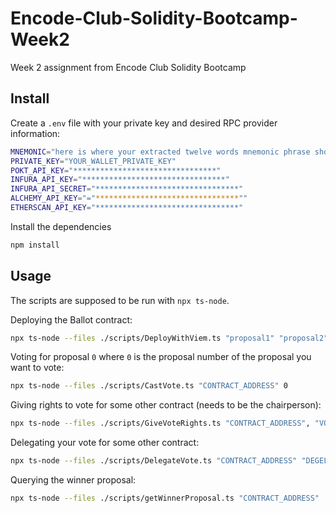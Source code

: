 # Encode-Club-Solidity-Bootcamp-Week2
Week 2 assignment from Encode Club Solidity Bootcamp

## Install

Create a `.env` file with your private key and desired RPC provider information:
```bash
MNEMONIC="here is where your extracted twelve words mnemonic phrase should be put"
PRIVATE_KEY="YOUR_WALLET_PRIVATE_KEY"
POKT_API_KEY="********************************"
INFURA_API_KEY="********************************"
INFURA_API_SECRET="********************************"
ALCHEMY_API_KEY="="********************************""
ETHERSCAN_API_KEY="********************************"
```

Install the dependencies
```bash
npm install
```

## Usage
The scripts are supposed to be run with `npx ts-node`. 

Deploying the Ballot contract:
```bash
npx ts-node --files ./scripts/DeployWithViem.ts "proposal1" "proposal2" "proposal3" "proposalN"
```

Voting for proposal `0` where `0` is the proposal number of the proposal you want to vote:
```bash
npx ts-node --files ./scripts/CastVote.ts "CONTRACT_ADDRESS" 0
```


Giving rights to vote for some other contract (needs to be the chairperson):
```bash
npx ts-node --files ./scripts/GiveVoteRights.ts "CONTRACT_ADDRESS", "VOTER_ADDRESS"
```

Delegating your vote  for some other contract:
```bash
npx ts-node --files ./scripts/DelegateVote.ts "CONTRACT_ADDRESS" "DEGELATE_ADDRESS"
```

Querying the winner proposal:
```bash
npx ts-node --files ./scripts/getWinnerProposal.ts "CONTRACT_ADDRESS"
```

